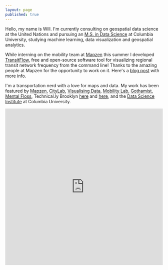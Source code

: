 ```yaml
---
layout: page
published: true
---
```


Hello, my name is Will. I'm currently consulting on geospatial data science at the United Nations and pursuing an [M.S. in Data Science](http://datascience.columbia.edu/master-of-science-in-data-science) at Columbia University, studying machine learning, data visualization and geospatial analytics. 

While interning on the mobility team at [Mapzen](https://www.mapzen.com) this summer I developed [TransitFlow](https://github.com/transitland/transitland-processing-animation), free and open-source software tool for visualizing regional transit network frequency from the command line! Thanks to the amazing people at Mapzen for the opportunity to work on it. Here's a [blog post](https://mapzen.com/blog/animating-transitland/) with more info.

I'm a transportation nerd with a love for maps and data. My work has been featured by [Mapzen](https://mapzen.com/blog/animating-transitland/), [CityLab](https://www.citylab.com/transportation/2017/04/groove-out-to-24-hours-of-new-york-transit-with-the-multimodal-symphony/522633/), [Visualising Data](http://www.visualisingdata.com/2017/06/best-visualisation-web-april-2017/), [Mobility Lab](https://mobilitylab.org/2017/04/11/nyc-visualization-transit-options/), [Gothamist](http://gothamist.com/2017/04/05/soothing_taxi_video.php), [Mental Floss](http://mentalfloss.com/article/90017/what-24-hours-new-york-city-subway-travel-looks), Technical.ly Brooklyn [here](https://technical.ly/brooklyn/2017/03/28/nyc-taxi-trips-map-will-geary/) and [here](http://technical.ly/brooklyn/2016/12/12/brooklyn-daycare-deserts-map/?utm_content=bufferff628&utm_medium=social&utm_source=twitter.com&utm_campaign=buffer), and the [Data Science Institute](http://datascience.columbia.edu/) at Columbia University.

<iframe src="https://player.vimeo.com/video/194378581?title=0&portrait=0" style="width:100%;height:500px;" frameborder="0" webkitallowfullscreen mozallowfullscreen allowfullscreen></iframe>
